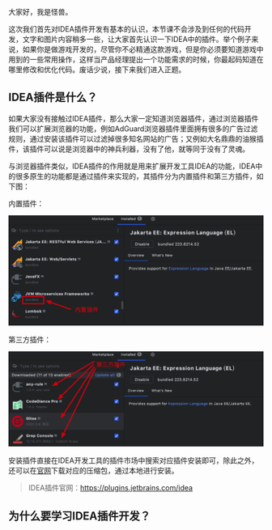 大家好，我是怪兽。

这次我们首先对IDEA插件开发有基本的认识，本节课不会涉及到任何的代码开发，文字和图片内容稍多一些，让大家首先认识一下IDEA中的插件。举个例子来说，如果你是做游戏开发的，尽管你不必精通这款游戏，但是你必须要知道游戏中用到的一些常用操作，这样当产品经理提出一个功能需求的时候，你最起码知道在哪里修改和优化代码。废话少说，接下来我们进入正题。

## IDEA插件是什么？

如果大家没有接触过IDEA插件，那么大家一定知道浏览器插件，通过浏览器插件我们可以扩展浏览器的功能，例如AdGuard浏览器插件里面拥有很多的广告过滤规则，通过安装该插件可以过滤掉很多知名网站的广告；又例如大名鼎鼎的油猴插件，该插件可以说是浏览器中的神兵利器，没有了他，就等同于没有了灵魂。

与浏览器插件类似，IDEA插件的作用就是用来扩展开发工具IDEA的功能，IDEA中的很多原生的功能都是通过插件来实现的，其插件分为内置插件和第三方插件，如下图：

内置插件：

![image-20230220123510019](assets/image-20230220123510019.png)

第三方插件：

![image-20230220123620142](assets/image-20230220123620142.png)

安装插件直接在IDEA开发工具的插件市场中搜索对应插件安装即可，除此之外，还可以在[官网](https://plugins.jetbrains.com/idea)下载对应的压缩包，通过本地进行安装。

>IDEA插件官网：https://plugins.jetbrains.com/idea

## 为什么要学习IDEA插件开发？












